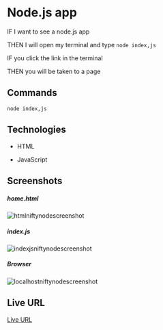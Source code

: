 # Node.js app
IF I want to see a node.js app 

THEN I will open my terminal and type ``` node index,js ``` 

IF you click the link in the terminal 

THEN you will be taken to a page 

## Commands

``` node index,js ```

## Technologies

- HTML
  
- JavaScript

## Screenshots

##### home.html


![htmlniftynodescreenshot](https://github.com/RhettRoseman/nifty-node/assets/140462841/d5e7f2f3-4926-4f08-958f-b865d63cd61c)

##### index.js

![indexjsniftynodescreenshot](https://github.com/RhettRoseman/nifty-node/assets/140462841/17bec2c0-f7d2-4ca1-abdd-0c344106299e)


##### Browser

![localhostniftynodescreenshot](https://github.com/RhettRoseman/nifty-node/assets/140462841/6122e837-40fc-4d4a-8ebe-2cffb3a0e5d6)

## Live URL

[Live URL](https://nifty00node.netlify.app/ )
